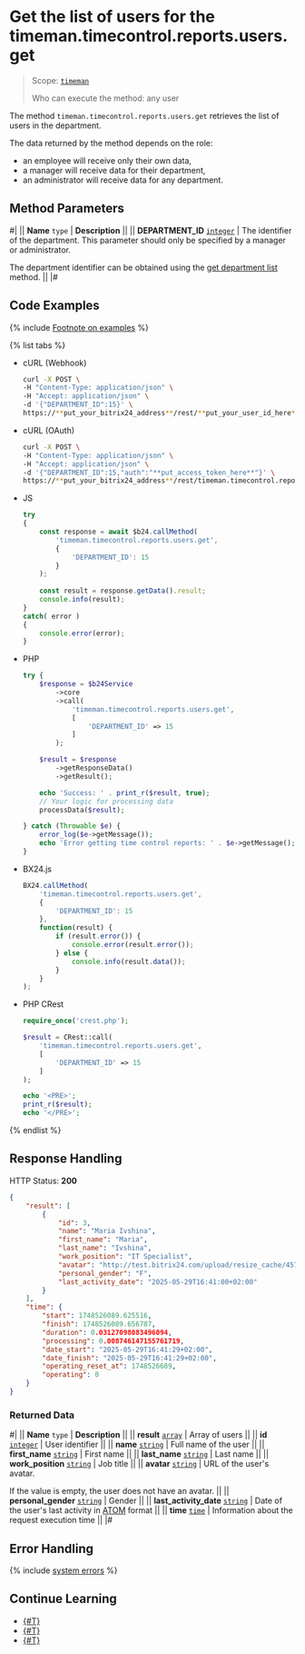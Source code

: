 # Get the list of users for the timeman.timecontrol.reports.users.get

> Scope: [`timeman`](../../scopes/permissions.md)
>
> Who can execute the method: any user

The method `timeman.timecontrol.reports.users.get` retrieves the list of users in the department.

The data returned by the method depends on the role:
- an employee will receive only their own data,
- a manager will receive data for their department,
- an administrator will receive data for any department.

## Method Parameters

#|
|| **Name**
`type` | **Description** ||
|| **DEPARTMENT_ID**
[`integer`](../../data-types.md) | The identifier of the department. This parameter should only be specified by a manager or administrator.

The department identifier can be obtained using the [get department list](../../departments/department-get.md) method. ||
|#

## Code Examples

{% include [Footnote on examples](../../../_includes/examples.md) %}

{% list tabs %}

- cURL (Webhook)

    ```bash
    curl -X POST \
    -H "Content-Type: application/json" \
    -H "Accept: application/json" \
    -d '{"DEPARTMENT_ID":15}' \
    https://**put_your_bitrix24_address**/rest/**put_your_user_id_here**/**put_your_webhook_here**/timeman.timecontrol.reports.users.get
    ```

- cURL (OAuth)

    ```bash
    curl -X POST \
    -H "Content-Type: application/json" \
    -H "Accept: application/json" \
    -d '{"DEPARTMENT_ID":15,"auth":"**put_access_token_here**"}' \
    https://**put_your_bitrix24_address**/rest/timeman.timecontrol.reports.users.get
    ```

- JS

    ```js
    try
    {
    	const response = await $b24.callMethod(
    		'timeman.timecontrol.reports.users.get',
    		{
    			'DEPARTMENT_ID': 15
    		}
    	);
    	
    	const result = response.getData().result;
    	console.info(result);
    }
    catch( error )
    {
    	console.error(error);
    }
    ```

- PHP

    ```php
    try {
        $response = $b24Service
            ->core
            ->call(
                'timeman.timecontrol.reports.users.get',
                [
                    'DEPARTMENT_ID' => 15
                ]
            );
    
        $result = $response
            ->getResponseData()
            ->getResult();
    
        echo 'Success: ' . print_r($result, true);
        // Your logic for processing data
        processData($result);
    
    } catch (Throwable $e) {
        error_log($e->getMessage());
        echo 'Error getting time control reports: ' . $e->getMessage();
    }
    ```

- BX24.js

    ```js
    BX24.callMethod(
        'timeman.timecontrol.reports.users.get',
        {
            'DEPARTMENT_ID': 15
        },
        function(result) {
            if (result.error()) {
                console.error(result.error());
            } else {
                console.info(result.data());
            }
        }
    );
    ```

- PHP CRest

    ```php
    require_once('crest.php');

    $result = CRest::call(
        'timeman.timecontrol.reports.users.get',
        [
            'DEPARTMENT_ID' => 15
        ]
    );

    echo '<PRE>';
    print_r($result);
    echo '</PRE>';
    ```

{% endlist %}

## Response Handling

HTTP Status: **200**

```json
{
    "result": [
        {
            "id": 3,
            "name": "Maria Ivshina",
            "first_name": "Maria",
            "last_name": "Ivshina",
            "work_position": "IT Specialist",
            "avatar": "http://test.bitrix24.com/upload/resize_cache/45749/7acf4ca766af5d8/main/c89/c89c6b73470635c/4R5A1256.png",
            "personal_gender": "F",
            "last_activity_date": "2025-05-29T16:41:00+02:00"
        }
    ],
    "time": {
        "start": 1748526089.625516,
        "finish": 1748526089.656787,
        "duration": 0.03127098083496094,
        "processing": 0.008746147155761719,
        "date_start": "2025-05-29T16:41:29+02:00",
        "date_finish": "2025-05-29T16:41:29+02:00",
        "operating_reset_at": 1748526689,
        "operating": 0
    }
}
```

### Returned Data

#|
|| **Name**
`type` | **Description** ||
|| **result**
[`array`](../../data-types.md) | Array of users ||
|| **id**
[`integer`](../../data-types.md) | User identifier ||
|| **name**
[`string`](../../data-types.md) | Full name of the user ||
|| **first_name**
[`string`](../../data-types.md) | First name ||
|| **last_name**
[`string`](../../data-types.md) | Last name ||
|| **work_position**
[`string`](../../data-types.md) | Job title ||
|| **avatar**
[`string`](../../data-types.md) | URL of the user's avatar.

If the value is empty, the user does not have an avatar. ||
|| **personal_gender**
[`string`](../../data-types.md) | Gender ||
|| **last_activity_date**
[`string`](../../data-types.md) | Date of the user's last activity in [ATOM](https://www.php.net/manual/en/class.datetimeinterface.php#datetimeinterface.constants.atom) format ||
|| **time**
[`time`](../../data-types.md#time) | Information about the request execution time ||
|#

## Error Handling

{% include [system errors](../../../_includes/system-errors.md) %}

## Continue Learning 

- [{#T}](./index.md)
- [{#T}](./timeman-timecontrol-report-add.md)
- [{#T}](./timeman-timecontrol-reports-get.md)